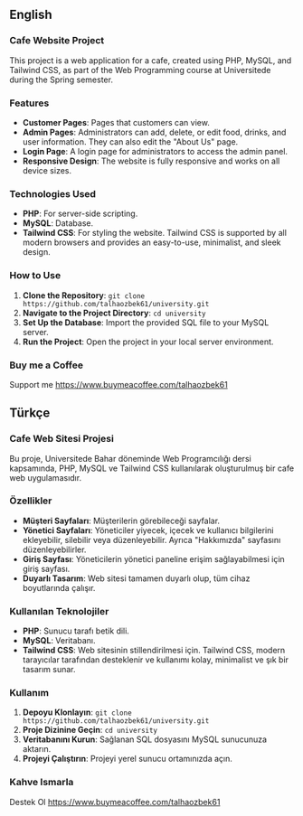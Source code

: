 ## English

### Cafe Website Project

This project is a web application for a cafe, created using PHP, MySQL, and Tailwind CSS, as part of the Web Programming course at Universitede during the Spring semester.

### Features

- **Customer Pages**: Pages that customers can view.
- **Admin Pages**: Administrators can add, delete, or edit food, drinks, and user information. They can also edit the "About Us" page.
- **Login Page**: A login page for administrators to access the admin panel.
- **Responsive Design**: The website is fully responsive and works on all device sizes.

### Technologies Used

- **PHP**: For server-side scripting.
- **MySQL**: Database.
- **Tailwind CSS**: For styling the website. Tailwind CSS is supported by all modern browsers and provides an easy-to-use, minimalist, and sleek design.

### How to Use

1. **Clone the Repository**: `git clone https://github.com/talhaozbek61/university.git`
2. **Navigate to the Project Directory**: `cd university`
3. **Set Up the Database**: Import the provided SQL file to your MySQL server.
4. **Run the Project**: Open the project in your local server environment.

### Buy me a Coffee

Support me https://www.buymeacoffee.com/talhaozbek61

## Türkçe

### Cafe Web Sitesi Projesi

Bu proje, Universitede Bahar döneminde Web Programcılığı dersi kapsamında, PHP, MySQL ve Tailwind CSS kullanılarak oluşturulmuş bir cafe web uygulamasıdır.

### Özellikler

- **Müşteri Sayfaları**: Müşterilerin görebileceği sayfalar.
- **Yönetici Sayfaları**: Yöneticiler yiyecek, içecek ve kullanıcı bilgilerini ekleyebilir, silebilir veya düzenleyebilir. Ayrıca "Hakkımızda" sayfasını düzenleyebilirler.
- **Giriş Sayfası**: Yöneticilerin yönetici paneline erişim sağlayabilmesi için giriş sayfası.
- **Duyarlı Tasarım**: Web sitesi tamamen duyarlı olup, tüm cihaz boyutlarında çalışır.

### Kullanılan Teknolojiler

- **PHP**: Sunucu tarafı betik dili.
- **MySQL**: Veritabanı.
- **Tailwind CSS**: Web sitesinin stillendirilmesi için. Tailwind CSS, modern tarayıcılar tarafından desteklenir ve kullanımı kolay, minimalist ve şık bir tasarım sunar.

### Kullanım

1. **Depoyu Klonlayın**: `git clone https://github.com/talhaozbek61/university.git`
2. **Proje Dizinine Geçin**: `cd university`
3. **Veritabanını Kurun**: Sağlanan SQL dosyasını MySQL sunucunuza aktarın.
4. **Projeyi Çalıştırın**: Projeyi yerel sunucu ortamınızda açın.

### Kahve Ismarla

Destek Ol https://www.buymeacoffee.com/talhaozbek61
